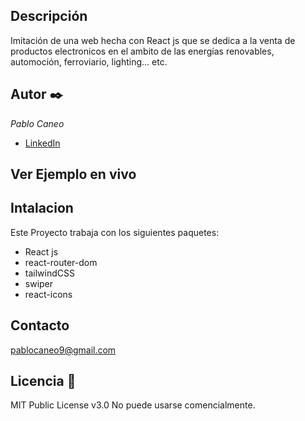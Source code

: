 ## Descripción
Imitación de una web hecha con React js que se dedica a la venta de productos electronicos en el ambito de las energías renovables, automoción, ferroviario, lighting... etc.

## Autor ✒️
*Pablo Caneo*
* [LinkedIn](https://www.linkedin.com/in/pablo-caneo/)

## Ver Ejemplo en vivo

## Intalacion
 Este Proyecto trabaja con los siguientes paquetes:
* React js
* react-router-dom
* tailwindCSS
* swiper
* react-icons

## Contacto
pablocaneo9@gmail.com

## Licencia 📄
MIT Public License v3.0
No puede usarse comencialmente.
